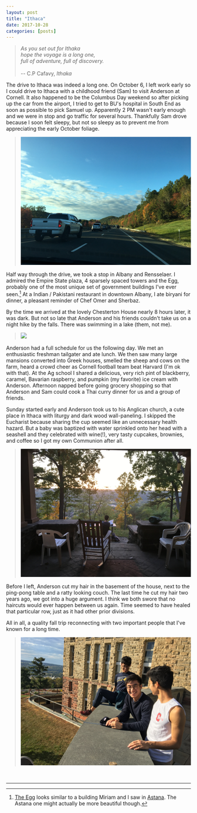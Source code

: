 ```yaml
---
layout: post
title: "Ithaca"
date: 2017-10-28
categories: [posts]
---
```


> *As you set out for Ithaka* <br>
> *hope the voyage is a long one,*<br>
> *full of adventure, full of discovery.* <br>  
>      -- C.P Cafavy, *Ithaka*

The drive to Ithaca was indeed a long one. On October 6, I left work early so I could drive to Ithaca with a childhood friend (Sam) to visit Anderson at Cornell. It also happened to be the Columbus Day weekend so after picking up the car from the airport, I tried to get to BU's hospital in South End as soon as possible to pick Samuel up. Apparently 2 PM wasn't early enough and we were in stop and go traffic for several hours. Thankfully Sam drove because I soon felt sleepy, but not so sleepy as to prevent me from appreciating the early October foliage.

> <img src="/images/foliage.JPG">

Half way through the drive, we took a stop in Albany and Rensselaer. I admired the Empire State plaza, 4 sparsely spaced towers and the Egg, probably one of the most unique set of government buildings I've ever seen.[^1] At a Indian / Pakistani restaurant in downtown Albany, I ate biryani for dinner, a pleasant reminder of Chef Omer and Sherbaz.

By the time we arrived at the lovely Chesterton House nearly 8 hours later, it was dark. But not so late that Anderson and his friends couldn't take us on a night hike by the falls. There was swimming in a lake (them, not me).

> <img src="/images/falls.JPG">

Anderson had a full schedule for us the following day. We met an enthusiastic freshman tailgater and ate lunch. We then saw many large mansions converted into Greek houses, smelled the sheep and cows on the farm, heard a crowd cheer as Cornell football team beat Harvard (I'm ok with that). At the Ag school I shared a delicious, very rich pint of blackberry, caramel, Bavarian raspberry, and pumpkin (my favorite) ice cream with Anderson. Afternoon napped before going grocery shopping so that Anderson and Sam could cook a Thai curry dinner for us and a group of friends.

Sunday started early and Anderson took us to his Anglican church, a cute place in Ithaca with liturgy and dark wood wall-paneling. I skipped the Eucharist because sharing the cup seemed like an unnecessary health hazard. But a baby was baptized with water sprinkled onto her head with a seashell and they celebrated with wine(!), very tasty cupcakes, brownies, and coffee so I got my own Communion after all.

> <img src="/images/porch.JPG">

Before I left, Anderson cut my hair in the basement of the house, next to the ping-pong table and a ratty looking couch. The last time he cut my hair two years ago, we got into a huge argument. I think we both swore that no haircuts would ever happen between us again. Time seemed to have healed that particular row, just as it had other prior divisions.

All in all, a quality fall trip reconnecting with two important people that I've known for a long time.

> <img src="/images/changs.JPG">

<br>

----

[^1]: [The Egg](https://en.wikipedia.org/wiki/The_Egg_(building)) looks similar to a building Miriam and I saw in [Astana](http://www.knippershelbig.com/en/projects/library). The Astana one might actually be more beautiful though.
